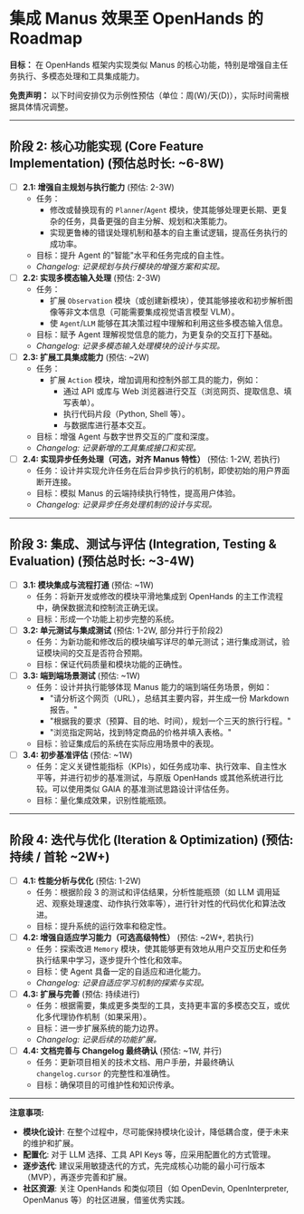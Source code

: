 # 集成 Manus 效果至 OpenHands 的 Roadmap

**目标：** 在 OpenHands 框架内实现类似 Manus 的核心功能，特别是增强自主任务执行、多模态处理和工具集成能力。

**免责声明：** 以下时间安排仅为示例性预估（单位：周(W)/天(D)），实际时间需根据具体情况调整。

---

## 阶段 2: 核心功能实现 (Core Feature Implementation) (预估总时长: ~6-8W)

*   [ ] **2.1: 增强自主规划与执行能力** (预估: 2-3W)
    *   任务：
        *   修改或替换现有的 `Planner`/`Agent` 模块，使其能够处理更长期、更复杂的任务，具备更强的自主分解、规划和决策能力。
        *   实现更鲁棒的错误处理机制和基本的自主重试逻辑，提高任务执行的成功率。
    *   目标：提升 Agent 的"智能"水平和任务完成的自主性。
    *   *Changelog: 记录规划与执行模块的增强方案和实现。*
*   [ ] **2.2: 实现多模态输入处理** (预估: 2-3W)
    *   任务：
        *   扩展 `Observation` 模块（或创建新模块），使其能够接收和初步解析图像等非文本信息（可能需要集成视觉语言模型 VLM）。
        *   使 `Agent`/`LLM` 能够在其决策过程中理解和利用这些多模态输入信息。
    *   目标：赋予 Agent 理解视觉信息的能力，为更复杂的交互打下基础。
    *   *Changelog: 记录多模态输入处理模块的设计与实现。*
*   [ ] **2.3: 扩展工具集成能力** (预估: ~2W)
    *   任务：
        *   扩展 `Action` 模块，增加调用和控制外部工具的能力，例如：
            *   通过 API 或库与 Web 浏览器进行交互（浏览网页、提取信息、填写表单）。
            *   执行代码片段（Python, Shell 等）。
            *   与数据库进行基本交互。
    *   目标：增强 Agent 与数字世界交互的广度和深度。
    *   *Changelog: 记录新增的工具集成接口和实现。*
*   [ ] **2.4: 实现异步任务处理（可选，对齐 Manus 特性）** (预估: 1-2W, 若执行)
    *   任务：设计并实现允许任务在后台异步执行的机制，即使初始的用户界面断开连接。
    *   目标：模拟 Manus 的云端持续执行特性，提高用户体验。
    *   *Changelog: 记录异步任务处理机制的设计与实现。*

---

## 阶段 3: 集成、测试与评估 (Integration, Testing & Evaluation) (预估总时长: ~3-4W)

*   [ ] **3.1: 模块集成与流程打通** (预估: ~1W)
    *   任务：将新开发或修改的模块平滑地集成到 OpenHands 的主工作流程中，确保数据流和控制流正确无误。
    *   目标：形成一个功能上初步完整的系统。
*   [ ] **3.2: 单元测试与集成测试** (预估: 1-2W, 部分并行于阶段2)
    *   任务：为新功能和修改后的模块编写详尽的单元测试；进行集成测试，验证模块间的交互是否符合预期。
    *   目标：保证代码质量和模块功能的正确性。
*   [ ] **3.3: 端到端场景测试** (预估: ~1W)
    *   任务：设计并执行能够体现 Manus 能力的端到端任务场景，例如：
        *   "请分析这个网页（URL），总结其主要内容，并生成一份 Markdown 报告。"
        *   "根据我的要求（预算、目的地、时间），规划一个三天的旅行行程。"
        *   "浏览指定网站，找到特定商品的价格并填入表格。"
    *   目标：验证集成后的系统在实际应用场景中的表现。
*   [ ] **3.4: 初步基准评估** (预估: ~1W)
    *   任务：定义关键性能指标（KPIs），如任务成功率、执行效率、自主性水平等，并进行初步的基准测试，与原版 OpenHands 或其他系统进行比较。可以使用类似 GAIA 的基准测试思路设计评估任务。
    *   目标：量化集成效果，识别性能瓶颈。

---

## 阶段 4: 迭代与优化 (Iteration & Optimization) (预估: 持续 / 首轮 ~2W+)

*   [ ] **4.1: 性能分析与优化** (预估: 1-2W)
    *   任务：根据阶段 3 的测试和评估结果，分析性能瓶颈（如 LLM 调用延迟、观察处理速度、动作执行效率等），进行针对性的代码优化和算法改进。
    *   目标：提升系统的运行效率和稳定性。
*   [ ] **4.2: 增强自适应学习能力（可选高级特性）** (预估: ~2W+, 若执行)
    *   任务：探索改进 `Memory` 模块，使其能够更有效地从用户交互历史和任务执行结果中学习，逐步提升个性化和效率。
    *   目标：使 Agent 具备一定的自适应和进化能力。
    *   *Changelog: 记录自适应学习机制的探索与实现。*
*   [ ] **4.3: 扩展与完善** (预估: 持续进行)
    *   任务：根据需要，集成更多类型的工具，支持更丰富的多模态交互，或优化多代理协作机制（如果采用）。
    *   目标：进一步扩展系统的能力边界。
    *   *Changelog: 记录后续的功能扩展。*
*   [ ] **4.4: 文档完善与 Changelog 最终确认** (预估: ~1W, 并行)
    *   任务：更新项目相关的技术文档、用户手册，并最终确认 `changelog.cursor` 的完整性和准确性。
    *   目标：确保项目的可维护性和知识传承。

---

**注意事项:**

*   **模块化设计**: 在整个过程中，尽可能保持模块化设计，降低耦合度，便于未来的维护和扩展。
*   **配置化**: 对于 LLM 选择、工具 API Keys 等，应采用配置化的方式管理。
*   **逐步迭代**: 建议采用敏捷迭代的方式，先完成核心功能的最小可行版本（MVP），再逐步完善和扩展。
*   **社区资源**: 关注 OpenHands 和类似项目（如 OpenDevin, OpenInterpreter, OpenManus 等）的社区进展，借鉴优秀实践。
